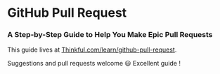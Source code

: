 # GitHub Pull Request
### A Step-by-Step Guide to Help You Make Epic Pull Requests

This guide lives at [Thinkful.com/learn/github-pull-request](http://www.thinkful.com/learn/github-pull-request-tutorial/).

Suggestions and pull requests welcome :smiley:
Excellent guide !
